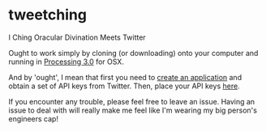 # tweetching
I Ching Oracular Divination Meets Twitter

Ought to work simply by cloning (or downloading) onto your computer and running in [Processing 3.0](https://processing.org/) for OSX.

And by 'ought', I mean that first you need to [create an application](http://apps.twitter.com/) and obtain a set of API keys from Twitter.  Then, place your API keys [here](https://github.com/skilfullycurled/tweetching/blob/master/Oracle.pde#L30).

If you encounter any trouble, please feel free to leave an issue.  Having an issue to deal with will really make me feel like I'm wearing my big person's engineers cap!
